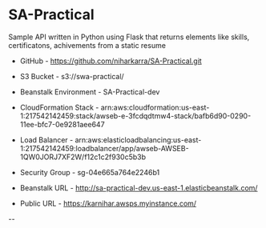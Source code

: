 # SA-Practical

Sample API written in Python using Flask that returns elements like skills, certificatons, achivements from  a static resume

- GitHub - https://github.com/niharkarra/SA-Practical.git
- S3 Bucket - s3://swa-practical/
- Beanstalk Environment - SA-Practical-dev
- CloudFormation Stack - arn:aws:cloudformation:us-east-1:217542142459:stack/awseb-e-3fcdqdtmw4-stack/bafb6d90-0290-11ee-bfc7-0e9281aee647

- Load Balancer - arn:aws:elasticloadbalancing:us-east-1:217542142459:loadbalancer/app/awseb-AWSEB-1QW0JORJ7XF2W/f12c1c2f930c5b3b

- Security Group - sg-04e665a764e2246b1

- Beanstalk URL - http://sa-practical-dev.us-east-1.elasticbeanstalk.com/
- Public URL - https://karnihar.awsps.myinstance.com/

--



